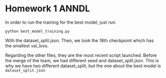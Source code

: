 # Homework 1 ANNDL
In order to run the training for the best model, just run:
<pre>
<code>python best_model_training.py</code>
</pre>
With the dataset_split.json. Then, we took the 18th checkpoint which has the smallest
val_loss.

Regarding the other files, they are the most recent script launched.
Before the merge of the team, we had different seed and dataset_split.json.
This is why we have two different dataset_split, but the one about the best 
model is <code>dataset_split.json</code>
